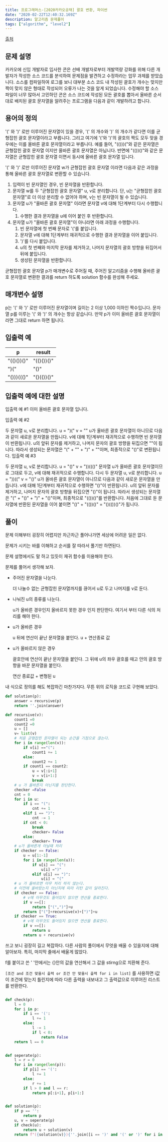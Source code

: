 ```yaml
---
title: 프로그래머스-[2020카카오공채] 괄호 변환, 파이썬
date: "2020-02-22T12:40:32.169Z"
description: 알고리즘 문제풀이
tags: ["algorithm", "level2"] 
---
```


[출처](https://programmers.co.kr/learn/courses/30/lessons/60058)

## 문제 설명
카카오에 신입 개발자로 입사한 콘은 선배 개발자로부터 개발역량 강화를 위해 다른 개발자가 작성한 소스 코드를 분석하여 문제점을 발견하고 수정하라는 업무 과제를 받았습니다. 소스를 컴파일하여 로그를 보니 대부분 소스 코드 내 작성된 괄호가 개수는 맞지만 짝이 맞지 않은 형태로 작성되어 오류가 나는 것을 알게 되었습니다.
수정해야 할 소스 파일이 너무 많아서 고민하던 콘은 소스 코드에 작성된 모든 괄호를 뽑아서 올바른 순서대로 배치된 괄호 문자열을 알려주는 프로그램을 다음과 같이 개발하려고 합니다.

## 용어의 정의
'(' 와 ')' 로만 이루어진 문자열이 있을 경우, '(' 의 개수와 ')' 의 개수가 같다면 이를 균형잡힌 괄호 문자열이라고 부릅니다.
그리고 여기에 '('와 ')'의 괄호의 짝도 모두 맞을 경우에는 이를 올바른 괄호 문자열이라고 부릅니다.
예를 들어, "(()))("와 같은 문자열은 균형잡힌 괄호 문자열 이지만 올바른 괄호 문자열은 아닙니다.
반면에 "(())()"와 같은 문자열은 균형잡힌 괄호 문자열 이면서 동시에 올바른 괄호 문자열 입니다.

'(' 와 ')' 로만 이루어진 문자열 w가 균형잡힌 괄호 문자열 이라면 다음과 같은 과정을 통해 올바른 괄호 문자열로 변환할 수 있습니다.

1. 입력이 빈 문자열인 경우, 빈 문자열을 반환합니다. 
2. 문자열 w를 두 "균형잡힌 괄호 문자열" u, v로 분리합니다. 단, u는 "균형잡힌 괄호 문자열"로 더 이상 분리할 수 없어야 하며, v는 빈 문자열이 될 수 있습니다. 
3. 문자열 u가 "올바른 괄호 문자열" 이라면 문자열 v에 대해 1단계부터 다시 수행합니다. 
    1. 수행한 결과 문자열을 u에 이어 붙인 후 반환합니다. 
4. 문자열 u가 "올바른 괄호 문자열"이 아니라면 아래 과정을 수행합니다. 
    1. 빈 문자열에 첫 번째 문자로 '('를 붙입니다. 
    2. 문자열 v에 대해 1단계부터 재귀적으로 수행한 결과 문자열을 이어 붙입니다. 
    3. ')'를 다시 붙입니다. 
    4. u의 첫 번째와 마지막 문자를 제거하고, 나머지 문자열의 괄호 방향을 뒤집어서 뒤에 붙입니다. 
    5. 생성된 문자열을 반환합니다.

균형잡힌 괄호 문자열 p가 매개변수로 주어질 때, 주어진 알고리즘을 수행해 올바른 괄호 문자열로 변환한 결과를 return 하도록 solution 함수를 완성해 주세요.

## 매개변수 설명
p는 '(' 와 ')' 로만 이루어진 문자열이며 길이는 2 이상 1,000 이하인 짝수입니다.
문자열 p를 이루는 '(' 와 ')' 의 개수는 항상 같습니다.
만약 p가 이미 올바른 괄호 문자열이라면 그대로 return 하면 됩니다.


## 입출력 예
|p|	result|
|-|-|
"(()())()"|	"(()())()"
")("	|"()"
"()))((()"	|"()(())()"


## 입출력 예에 대한 설명
입출력 예 #1
이미 올바른 괄호 문자열 입니다.

입출력 예 #2

두 문자열 u, v로 분리합니다.
u = ")("
v = ""
u가 올바른 괄호 문자열이 아니므로 다음과 같이 새로운 문자열을 만듭니다.
v에 대해 1단계부터 재귀적으로 수행하면 빈 문자열이 반환됩니다.
u의 앞뒤 문자를 제거하고, 나머지 문자의 괄호 방향을 뒤집으면 ""이 됩니다.
따라서 생성되는 문자열은 "(" + "" + ")" + ""이며, 최종적으로 "()"로 변환됩니다.
입출력 예 #3

두 문자열 u, v로 분리합니다.
u = "()"
v = "))((()"
문자열 u가 올바른 괄호 문자열이므로 그대로 두고, v에 대해 재귀적으로 수행합니다.
다시 두 문자열 u, v로 분리합니다.
u = "))(("
v = "()"
u가 올바른 괄호 문자열이 아니므로 다음과 같이 새로운 문자열을 만듭니다.
v에 대해 1단계부터 재귀적으로 수행하면 "()"이 반환됩니다.
u의 앞뒤 문자를 제거하고, 나머지 문자의 괄호 방향을 뒤집으면 "()"이 됩니다.
따라서 생성되는 문자열은 "(" + "()" + ")" + "()"이며, 최종적으로 "(())()"를 반환합니다.
처음에 그대로 둔 문자열에 반환된 문자열을 이어 붙이면 "()" + "(())()" = "()(())()"가 됩니다.





## 풀이


문제 이해부터 굉장히 어렵지만 차근차근 풀어나가면 세상에 어려운 일은 없다. 

문제가 시키는 바를 이해하고 순서를 잘 따라서 풀기만 하면된다. 

문제 설명에서도 말 하고 있듯이 재귀 함수를 이용해야 한다.

문제를 풀어서 생각해 보자. 

- 주어진 문자열을 나눈다. 

    더 나눌수 없는 균형잡힌 문자열까지를 끊어서 u로 두고 나머지를 v로 둔다. 

- 나눠진 u의 종류를 나눈다.
    
    u가 올바른 경우인지 올바르지 못한 경우 인지 판단한다. 여기서 부터 다른 식의 처리를 해야 한다. 

- u가 올바른 경우
    
    u 뒤에 연산이 끝난 문자열을 붙인다. 
    u + 연산종료 값

- u가 올바르지 않은 경우 

    괄호안에 연산이 끝난 문자열을 붙인다. 
    그 뒤에 u의 좌우 괄호를 때고 안의 괄호 방향을 바꾼 문자열을 붙인다. 

    연산 종료값 + 변형된 u 

내 식으로 정의를 해도 복잡하긴 마찬가지다. 무튼 위의 로직을 코드로 구현해 보았다. 

```python
def solution(p):
    answer = recursive(p)
    return ''.join(answer)

def recursive(v):
    count1 =0
    count2 =0
    u = []
    v= list(v)
    # 처음 균형잡힌 문자열이 되는 순간을 기점으로 끊는다. 
    for i in range(len(v)):
        if v[i] =="(":
            count1 += 1
        else:
            count2 += 1
        if count1 == count2:
            u = v[:i+1]
            v = v[i+1:]
            break
    # u 가 올바른지 아닌지를 판단한다. 
    checker =False 
    cnt = 0
    for i in u:
        if i == "(":
            cnt += 1
        elif i == ")":
            cnt -= 1
        if cnt < 0:
            break
            checker= False
        else: 
            checker= True
    # u가 올바른게 아닐떄 처리 
    if checker == False:  
        u = u[1:-1]
        for i in range(len(u)):
            if u[i] == "(":
                u[i] =")"
            elif u[i] == ")":
                u[i] = "("
    # u 가 올바르면 아무 처리 하지 않는다.
    # 이전에 올바랐는지 아닌지에 따라 리턴 값이 달라진다.
    if checker == False:
        # v에 아무것도 들어있지 않으면 연산을 종료한다.
        if v ==[]:
            return ["(",")"]+u
        return ["("]+recursive(v)+[")"]+u
    if checker == True:
        # v에 아무것도 들어있지 않으면 연산을 종료한다.
        if v ==[]:
            return u
        return u + recursive(v)
```

쓰고 보니 굉장히 길고 복잡하다. 다른 사람의 풀이에서 무엇을 배울 수 있을지에 대해 알아보자. 특히, 마지막 줄에서 배울게 많았다. 

f를 붙이고 쓴 ' '안에서는   {}안의 값을 연산해서 그 값을 stirng으로 치환해 준다. 

`[조건 and 조건 맞을시 출력 or 조건 안 맞을시 출력 for i in list]`
를 사용하면 i값이 조건에 맞는지 틀린지에 따라 다른 출력을 내보내고 그 출력값으로 이루어진 리스트를 반환한다.




```python

def check(p):
    l = 0
    for i in p:
        if i == '(':
            l += 1
        else:
            l -= 1
            if l < 0:
                return False
    return l == 0


def seperate(p):
    l = r = 0
    for i in range(len(p)):
        if p[i] == '(':
            l += 1
        else:
            r += 1
        if l > 0 and l == r:
            return p[:i+1], p[i+1:]


def solution(p):
    if p == '':
        return p
    u, v = seperate(p)
    if check(u):
        return u + solution(v)
    return f"({solution(v)}){''.join([i == ')' and '(' or ')' for i in u[1:-1]])}" 

```




